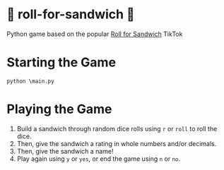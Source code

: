 # 🎲 roll-for-sandwich 🥪
Python game based on the popular [Roll for Sandwich](http://www.tiktok.com/@adventuresinaardia) TikTok

# Starting the Game
```
python \main.py
```

# Playing the Game
1. Build a sandwich through random dice rolls using `r` or `roll` to roll the dice.
2. Then, give the sandwich a rating in whole numbers and/or decimals.
3. Then, give the sandwich a name!
4. Play again using `y` or `yes`, or end the game using `n` or `no`.
